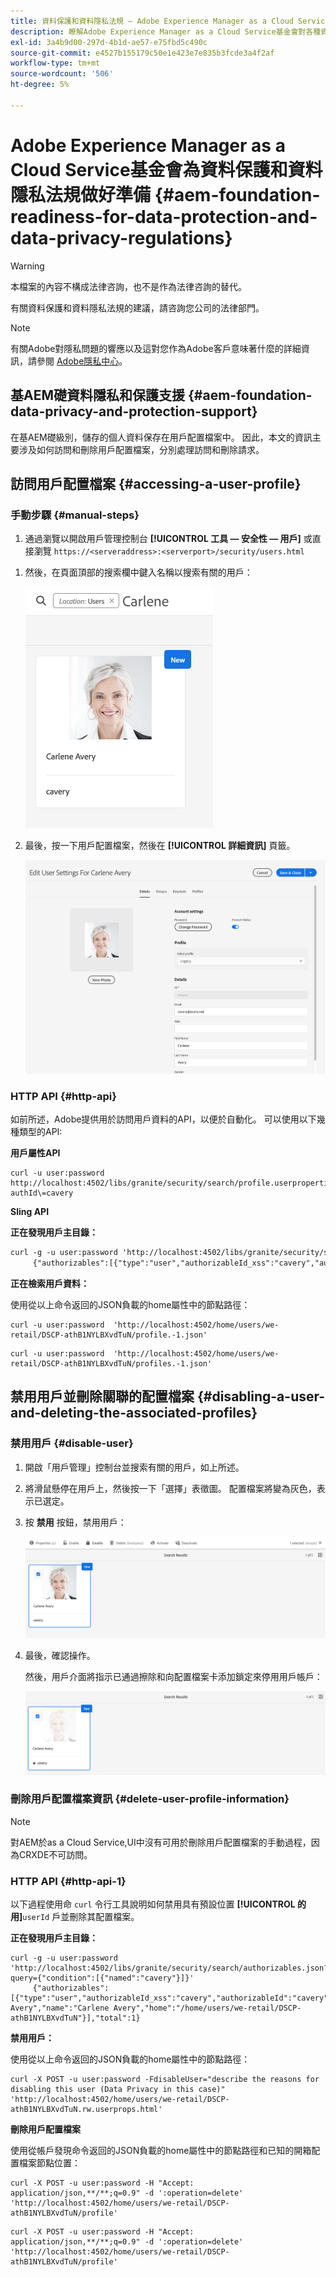 ```yaml
---
title: 資料保護和資料隱私法規 — Adobe Experience Manager as a Cloud Service基金會就緒性
description: 瞭解Adobe Experience Manager as a Cloud Service基金會對各種資料保護和資料隱私法規的支援；包括歐盟一般資料保護條例(GDPR)、加利福尼亞消費者隱私法以及實施新as a Cloud Service項目時如AEM何遵守。
exl-id: 3a4b9d00-297d-4b1d-ae57-e75fbd5c490c
source-git-commit: e4527b155179c50e1e423e7e835b3fcde3a4f2af
workflow-type: tm+mt
source-wordcount: '506'
ht-degree: 5%

---
```


# Adobe Experience Manager as a Cloud Service基金會為資料保護和資料隱私法規做好準備 {#aem-foundation-readiness-for-data-protection-and-data-privacy-regulations}

>[!WARNING]
>
>本檔案的內容不構成法律咨詢，也不是作為法律咨詢的替代。
>
>有關資料保護和資料隱私法規的建議，請咨詢您公司的法律部門。

>[!NOTE]
>
>有關Adobe對隱私問題的響應以及這對您作為Adobe客戶意味著什麼的詳細資訊，請參閱 [Adobe隱私中心](https://www.adobe.com/privacy.html)。

## 基AEM礎資料隱私和保護支援 {#aem-foundation-data-privacy-and-protection-support}

在基AEM礎級別，儲存的個人資料保存在用戶配置檔案中。 因此，本文的資訊主要涉及如何訪問和刪除用戶配置檔案，分別處理訪問和刪除請求。

## 訪問用戶配置檔案 {#accessing-a-user-profile}

### 手動步驟 {#manual-steps}

1. 通過瀏覽以開啟用戶管理控制台 **[!UICONTROL 工具 — 安全性 — 用戶]** 或直接瀏覽 `https://<serveraddress>:<serverport>/security/users.html`

<!--
   ![useradmin2](assets/useradmin2.png)
-->

1. 然後，在頁面頂部的搜索欄中鍵入名稱以搜索有關的用戶：

   ![搜索帳戶](assets/dpp-foundation-01.png)

1. 最後，按一下用戶配置檔案，然後在 **[!UICONTROL 詳細資訊]** 頁籤。

   ![用戶配置檔案](assets/dpp-foundation-02.png)

### HTTP API {#http-api}

如前所述，Adobe提供用於訪問用戶資料的API，以便於自動化。 可以使用以下幾種類型的API:

**用戶屬性API**

```shell
curl -u user:password http://localhost:4502/libs/granite/security/search/profile.userproperties.json\?authId\=cavery
```

**Sling API**

**正在發現用戶主目錄：**

```xml
curl -g -u user:password 'http://localhost:4502/libs/granite/security/search/authorizables.json?query={"condition":[{"named":"cavery"}]}'
     {"authorizables":[{"type":"user","authorizableId_xss":"cavery","authorizableId":"cavery","name_xss":"Carlene Avery","name":"Carlene Avery","home":"/home/users/we-retail/DSCP-athB1NYLBXvdTuN"}],"total":1}
```

**正在檢索用戶資料：**

使用從以上命令返回的JSON負載的home屬性中的節點路徑：

```shell
curl -u user:password  'http://localhost:4502/home/users/we-retail/DSCP-athB1NYLBXvdTuN/profile.-1.json'
```

```shell
curl -u user:password  'http://localhost:4502/home/users/we-retail/DSCP-athB1NYLBXvdTuN/profiles.-1.json'
```

## 禁用用戶並刪除關聯的配置檔案 {#disabling-a-user-and-deleting-the-associated-profiles}

### 禁用用戶 {#disable-user}

1. 開啟「用戶管理」控制台並搜索有關的用戶，如上所述。
2. 將滑鼠懸停在用戶上，然後按一下「選擇」表徵圖。 配置檔案將變為灰色，表示已選定。

3. 按 **禁用** 按鈕，禁用用戶：

   ![禁用帳戶](assets/dpp-foundation-03.png)

4. 最後，確認操作。

   然後，用戶介面將指示已通過擦除和向配置檔案卡添加鎖定來停用用戶帳戶：

   ![已禁用](assets/dpp-foundation-04.png)

### 刪除用戶配置檔案資訊 {#delete-user-profile-information}

>[!NOTE]
>
>對AEM於as a Cloud Service,UI中沒有可用於刪除用戶配置檔案的手動過程，因為CRXDE不可訪問。

### HTTP API {#http-api-1}

以下過程使用命 `curl` 令行工具說明如何禁用具有預設位置 **[!UICONTROL 的用]**`userId` 戶並刪除其配置檔案。

**正在發現用戶主目錄：**

```shell
curl -g -u user:password 'http://localhost:4502/libs/granite/security/search/authorizables.json?query={"condition":[{"named":"cavery"}]}'
     {"authorizables":[{"type":"user","authorizableId_xss":"cavery","authorizableId":"cavery","name_xss":"Carlene Avery","name":"Carlene Avery","home":"/home/users/we-retail/DSCP-athB1NYLBXvdTuN"}],"total":1}
```

**禁用用戶：**

使用從以上命令返回的JSON負載的home屬性中的節點路徑：

```shell
curl -X POST -u user:password -FdisableUser="describe the reasons for disabling this user (Data Privacy in this case)" 'http://localhost:4502/home/users/we-retail/DSCP-athB1NYLBXvdTuN.rw.userprops.html'
```

**刪除用戶配置檔案**

使用從帳戶發現命令返回的JSON負載的home屬性中的節點路徑和已知的開箱配置檔案節點位置：

```shell
curl -X POST -u user:password -H "Accept: application/json,**/**;q=0.9" -d ':operation=delete' 'http://localhost:4502/home/users/we-retail/DSCP-athB1NYLBXvdTuN/profile'
```

```shell
curl -X POST -u user:password -H "Accept: application/json,**/**;q=0.9" -d ':operation=delete' 'http://localhost:4502/home/users/we-retail/DSCP-athB1NYLBXvdTuN/profile'
```
